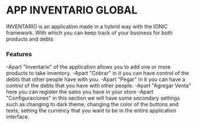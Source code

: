 # APP INVENTARIO GLOBAL

INVENTARIO is an application made in a hybrid way with the IONIC framework. With which you can keep track of your business for both products and debts

### Features

-Apart "Inventario" of the application allows you to add one or more products to take inventory.
-Apart "Cobrar" in it you can have control of the debts that other people have with you.
-Apart "Pegar" in it you can have a control of the debts that you have with other people.
-Apart "Agregar Venta" here you can register the sales you have in your store
-Apart "Configuraciones" in this section we will have some secondary settings such as changing to dark theme, changing the color of the buttons and texts, setting the currency that you want to be in the entire application interface.
